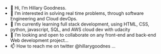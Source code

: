 - 👋 Hi, I’m Hillary Goodness.
- 👀 I’m interested in solving real time problems, through software Engineering and Cloud devOps.
- 🌱 I’m currently learning full stack development, using HTML, CSS, python, javascript, SQL, and AWS cloud dev with udacity
- 💞️ I’m looking and open to collaborate on any front-end and back-end Web development project...
- 📫 How to reach me on twitter @hillarygoodnes ...

<!---
africreativ/africreativ is a ✨ special ✨ repository because its `README.md` (this file) appears on your GitHub profile.
You can click the Preview link to take a look at your changes.
--->
